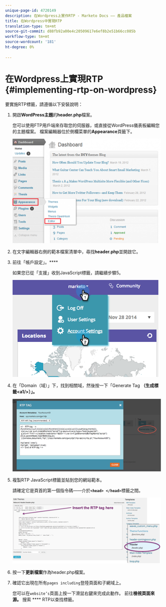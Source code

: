 ```yaml
---
unique-page-id: 4720149
description: 在Wordpress上實作RTP - Marketo Docs —— 產品檔案
title: 在Wordpress中實現RTP
translation-type: tm+mt
source-git-commit: d88fb92a00e4c20509617e6ef8b2e51b66cc085b
workflow-type: tm+mt
source-wordcount: '181'
ht-degree: 0%

---
```



# 在Wordpress上實現RTP {#implementing-rtp-on-wordpress}

要實施RTP標籤，請遵循以下安裝說明：

1. 開啟&#x200B;**WordPress主題**&#x200B;的&#x200B;**header.php**&#x200B;檔案。

   您可以使用FTP用戶端來存取您的伺服器，或直接從WordPress儀表板編輯您的主題檔案。 檔案編輯器位於側欄菜單的&#x200B;**Appearance**&#x200B;頁籤下。

   ![](assets/image2014-11-30-15-3a35-3a30.png)

1. 在文字編輯器右側的範本檔案清單中，尋找&#x200B;**header.php**&#x200B;並開啟它。
1. 前往「帳戶設定」。****

   如果您已從「支援」收到JavaScript標籤，請繼續步驟5。

   ![](assets/image2014-11-30-15-3a19-3a21-1.png)

1. 在「Domain（域）」下，找到相關域，然後按一下「Generate Tag **（生成標籤&lt;a1/>）」。**

   ![](assets/image2014-11-30-15-3a20-3a17-1.png)

1. 複製RTP JavaScript標籤並貼到您的網站範本。

   請確定它是頁首的第一個指令碼——介於&#x200B;**`<head> </head>`**&#x200B;標籤之間。

   ![](assets/image2014-11-30-15-3a36-3a31.png)

1. 按一下&#x200B;**更新檔案**&#x200B;作為header.php檔案。
1. 確認它出現在所有`pages including`登陸頁面和子網域上。

   您可以在`website’s`頁面上按一下滑鼠右鍵來完成此動作。 前往&#x200B;**檢視頁面來源。** 搜索 **** RTP以查找標籤。
